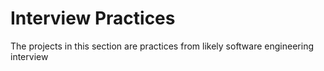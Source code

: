 # Interview Practices
The projects in this section are practices from likely software engineering interview 
